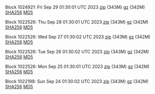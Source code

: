 Block 1024921: Fri Sep 29 01:30:01 UTC 2023 [zip](https://files.01coin.io/mainnet/2023-09-29/bootstrap.dat.zip) (343M) [gz](https://files.01coin.io/mainnet/2023-09-29/bootstrap.dat.tar.gz) (342M) [SHA256](https://files.01coin.io/mainnet/2023-09-29/sha256.txt) [MD5](https://files.01coin.io/mainnet/2023-09-29/md5.txt)

Block 1022526: Thu Sep 28 01:30:01 UTC 2023 [zip](https://files.01coin.io/mainnet/2023-09-28/bootstrap.dat.zip) (343M) [gz](https://files.01coin.io/mainnet/2023-09-28/bootstrap.dat.tar.gz) (342M) [SHA256](https://files.01coin.io/mainnet/2023-09-28/sha256.txt) [MD5](https://files.01coin.io/mainnet/2023-09-28/md5.txt)

Block 1022526: Wed Sep 27 01:30:02 UTC 2023 [zip](https://files.01coin.io/mainnet/2023-09-27/bootstrap.dat.zip) (343M) [gz](https://files.01coin.io/mainnet/2023-09-27/bootstrap.dat.tar.gz) (342M) [SHA256](https://files.01coin.io/mainnet/2023-09-27/sha256.txt) [MD5](https://files.01coin.io/mainnet/2023-09-27/md5.txt)

Block 1022526: Tue Sep 26 01:30:02 UTC 2023 [zip](https://files.01coin.io/mainnet/2023-09-26/bootstrap.dat.zip) (343M) [gz](https://files.01coin.io/mainnet/2023-09-26/bootstrap.dat.tar.gz) (342M) [SHA256](https://files.01coin.io/mainnet/2023-09-26/sha256.txt) [MD5](https://files.01coin.io/mainnet/2023-09-26/md5.txt)

Block 1022526: Mon Sep 25 01:30:01 UTC 2023 [zip](https://files.01coin.io/mainnet/2023-09-25/bootstrap.dat.zip) (343M) [gz](https://files.01coin.io/mainnet/2023-09-25/bootstrap.dat.tar.gz) (342M) [SHA256](https://files.01coin.io/mainnet/2023-09-25/sha256.txt) [MD5](https://files.01coin.io/mainnet/2023-09-25/md5.txt)

Block 1022198: Sun Sep 24 01:30:02 UTC 2023 [zip](https://files.01coin.io/mainnet/2023-09-24/bootstrap.dat.zip) (343M) [gz](https://files.01coin.io/mainnet/2023-09-24/bootstrap.dat.tar.gz) (342M) [SHA256](https://files.01coin.io/mainnet/2023-09-24/sha256.txt) [MD5](https://files.01coin.io/mainnet/2023-09-24/md5.txt)
